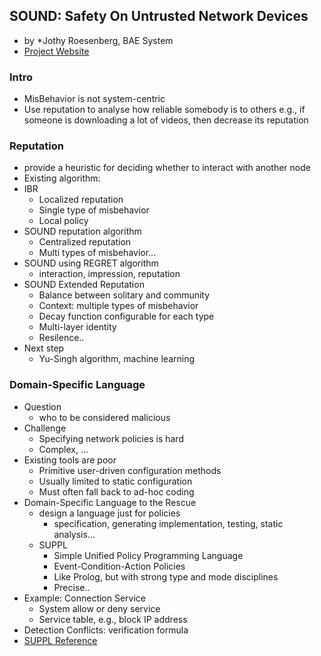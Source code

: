 SOUND: Safety On Untrusted Network Devices
------------
- by *Jothy Roesenberg, BAE System
- [Project Website](http://sound.cis.upenn.edu/)

### Intro
- MisBehavior is not system-centric
- Use reputation to analyse how reliable somebody is to others
	e.g., if someone is downloading a lot of videos, then decrease its reputation
		
### Reputation
- provide a heuristic for deciding whether to interact with another node
- Existing algorithm:
- IBR
	- Localized reputation
	- Single type of misbehavior
	- Local policy
- SOUND reputation algorithm
	- Centralized reputation
	- Multi types of misbehavior...
- SOUND using REGRET algorithm
	- interaction, impression, reputation 
- SOUND Extended Reputation
	- Balance between solitary and community
	- Context: multiple types of misbehavior
	- Decay function configurable for each type
	- Multi-layer identity
	- Resilence.. 
- Next step
	- Yu-Singh algorithm, machine learning

### Domain-Specific Language
- Question
	- who to be considered malicious
- Challenge
	- Specifying network policies is hard
	- Complex, ...
- Existing tools are poor
	- Primitive user-driven configuration methods
	- Usually limited to static configuration 
	- Must often fall back to ad-hoc coding
- Domain-Specific Language to the Rescue
	- design a language just for policies
		- specification, generating implementation, testing, static analysis...
	- SUPPL
		- Simple Unified Policy Programming Language
		- Event-Condition-Action Policies
		- Like Prolog, but with strong type and mode disciplines
		- Precise..
- Example: Connection Service
	- System allow or deny service
	- Service table, e.g., block IP address
- Detection Conflicts: verification formula
- [SUPPL Reference](http://rwd.rdockins.name/suppl/)
	
